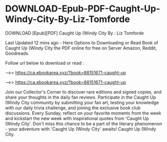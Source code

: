 # DOWNLOAD-Epub-PDF-Caught-Up-Windy-City-By-Liz-Tomforde
DOWNLOAD [Epub][PDF] Caught Up (Windy City By : Liz Tomforde

Last Updated 12 mins ago - Here Options to Downloading or Read Book of Caught Up (Windy City the PDF online for free on Server Amazon, Reddit, Goodreads.
 
Follow url below to download or read :
 
-->> https://ca.ebookarea.xyz/?book=88151671-caught-up
 
-->> https://ca.ebookarea.xyz/?book=88151671-caught-up
 
Join our Collector's Corner to discover rare editions and signed copies, and share your thoughts in the daily fan reviews.
Participate in the Caught Up (Windy City community by submitting your fan art, testing your knowledge with our daily trivia challenge, and joining the exclusive book club discussions.
Every Sunday, reflect on your favorite moments from the week and kickstart the new week with inspirational quotes from 'Caught Up (Windy City'. Don't miss this chance to be a part of the literary phenomenon - your adventure with 'Caught Up (Windy City' awaits! Caught Up (Windy City.
